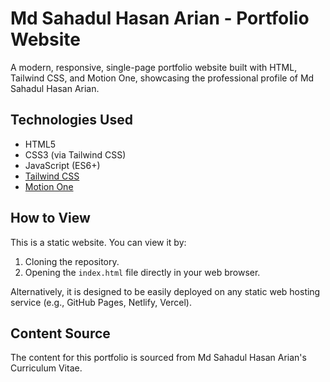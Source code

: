 # Md Sahadul Hasan Arian - Portfolio Website

A modern, responsive, single-page portfolio website built with HTML, Tailwind CSS, and Motion One, showcasing the professional profile of Md Sahadul Hasan Arian.

## Technologies Used

*   HTML5
*   CSS3 (via Tailwind CSS)
*   JavaScript (ES6+)
*   [Tailwind CSS](https://tailwindcss.com/)
*   [Motion One](https://motion.dev/)

## How to View

This is a static website. You can view it by:
1.  Cloning the repository.
2.  Opening the `index.html` file directly in your web browser.

Alternatively, it is designed to be easily deployed on any static web hosting service (e.g., GitHub Pages, Netlify, Vercel).

## Content Source

The content for this portfolio is sourced from Md Sahadul Hasan Arian's Curriculum Vitae.
